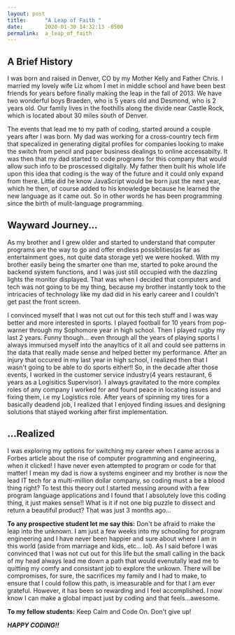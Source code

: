 ```yaml
---
layout: post
title:      "A Leap of Faith "
date:       2020-01-30 14:32:13 -0500
permalink:  a_leap_of_faith
---
```


## A Brief History

I was born and raised in Denver, CO by my Mother Kelly and Father Chris. I married my lovely wife Liz whom I met in middle school and have been best friends for years before finally making the leap in the fall of 2013. We have two wonderful boys Braeden, who is 5 years old and Desmond, who is 2 years old. Our family lives in the foothills along the divide near Castle Rock, which is located about 30 miles south of Denver.

 The events that lead me to my path of coding, started around a couple years after I was born. My dad was working for a cross-country tech firm that specalized in generating digital profiles for companies looking to make the switch from pencil and paper business dealings to online accessabilty. It was then that my dad started to code programs for this company that would allow such info to be proscessed digitally. My father then built his whole life upon this idea that coding is the way of the future and it could only expand from there. Little did he know JavaScript would be born just the next year, which he then, of course added to his knowledge because he learned the new language as it came out. So in other words he has been programming since the birth of mulit-language programming.
 
##  Wayward Journey...
 
 As my brother and I grew older and started to understand that computer programs are the way to go and offer endless possiblities(as far as entertainment goes, not quite data storage yet) we were hooked.  With my brother easily being the smarter one than me, started to poke around the backend system functions, and I was just still occupied with the dazzling lights the monitor displayed. That was when I decided that computers and tech was not going to be my thing, because  my brother instantly took to the intricacies of technology like my dad did in his early career and I couldn't get past the front screen.
 
 I convinced myself that I was not cut out for this tech stuff and I was way better and more interested in sports.  I played football for 10 years from pop-warner through my Sophomore year in high school. Then I played rugby my last 2 years. Funny though... even through all the years of playing sports I always immursed myself into the anayltics of it all and could see patterns in the data that really made sense and helped better my performance. After an injury that occured in my last year in high school, I realized then that I wasn't going to be able to do sports either!!  So, in the decade after those events, I worked in the customer service industry(4 years restaurant, 6 years as a Logisitics Supervisor). I always gravitated to the more complex roles of any company I worked for and found peace in locating issues and fixing them,  i.e my Logistics role.  After years of spinning my tires for a basically deadend job, I realized that I enjoyed finding issues and designing solutions that stayed working after first implementation.
 
## ...Realized
 
 I was exploring my options for switching my career when I came across a Forbes article about the rise of computer programming and engineering, when it clicked! I have never even attempted to program or code for that matter! I mean my dad is now a systems engineer and my brother is now the lead IT tech for a multi-million dollar company, so coding must a be a blood thing right? To test this theory out I started messing around with a few program language applications and I found that I absolutely love this coding thing, it just makes sense!! What is it if not one big puzzle to dissect and return a beautiful product? That was just 3 months ago... 
 
**To any prospective student let me say this:**  Don't be afraid to make the leap into the unknown. I am just a few weeks into my schooling for program engineering and I have never been happier and sure about where I am in this world (aside from marriage and kids, etc... lol).  As I said before I was convinced that I was not cut out for this life but the small calling in the back of my head always lead me down a path that would evenutally lead me to quitting my comfy and consistant job to explore the unkown. There will be compromises, for sure, the sacrifices my family and I had to make, to ensure that I could follow this path, is imeasurable and for that I am ever grateful. However, it has been so rewarding and I feel accomplished.  I now know I can make a global impact just by coding and that feels...awesome. 


**To my fellow students:** Keep Calm and Code On. Don't give up! 


***HAPPY CODING!!***





